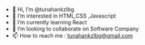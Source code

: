 - 👋 Hi, I’m @tunahankzlbg
- 👀 I’m interested in HTML,CSS ,Javascript
- 🌱 I’m currently learning React
- 💞️ I’m looking to collaborate on Software Company
- 📫 How to reach me : tunahankzlbg@gmail.com

<!---
tunahankzlbg/tunahankzlbg is a ✨ special ✨ repository because its `README.md` (this file) appears on your GitHub profile.
You can click the Preview link to take a look at your changes.
--->
